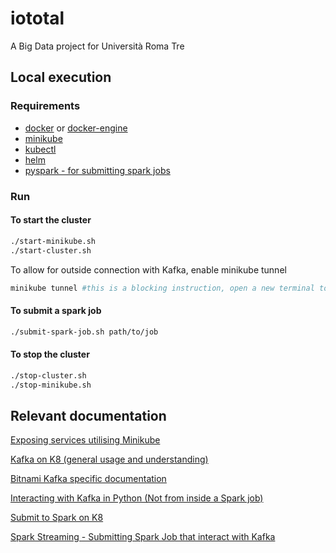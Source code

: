 # iototal
A Big Data project for Università Roma Tre

## Local execution

### Requirements
- [docker](https://docs.docker.com/get-started/get-docker/) or [docker-engine](https://docs.docker.com/get-started/get-docker/)
- [minikube](https://minikube.sigs.k8s.io/docs/start/)
- [kubectl](https://kubernetes.io/docs/tasks/tools/)
- [helm](https://helm.sh/docs/intro/install/)
- [pyspark - for submitting spark jobs](https://spark.apache.org/docs/latest/api/python/getting_started/install.html#using-pypi)
### Run
#### To start the cluster
```bash
./start-minikube.sh
./start-cluster.sh
```

To allow for outside connection with Kafka, enable minikube tunnel
```bash
minikube tunnel #this is a blocking instruction, open a new terminal to leave tunnel opened
```
#### To submit a spark job
```bash
./submit-spark-job.sh path/to/job
```
#### To stop the cluster
```bash
./stop-cluster.sh
./stop-minikube.sh
```

## Relevant documentation
[Exposing services utilising Minikube](https://minikube.sigs.k8s.io/docs/start/?arch=%2Flinux%2Fx86-64%2Fstable%2Fdebian+package#Service)

[Kafka on K8 (general usage and understanding)](https://learnk8s.io/kafka-ha-kubernetes)

[Bitnami Kafka specific documentation](https://github.com/bitnami/charts/tree/main/bitnami/kafka)

[Interacting with Kafka in Python (Not from inside a Spark job)](https://kafka-python.readthedocs.io/en/master/)

[Submit to Spark on K8](https://spark.apache.org/docs/latest/running-on-kubernetes.html#submitting-applications-to-kubernetes)

[Spark Streaming - Submitting Spark Job that interact with Kafka](https://spark.apache.org/docs/latest/structured-streaming-kafka-integration.html)
